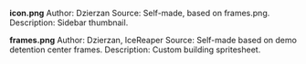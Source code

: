 **icon.png**
Author: Dzierzan
Source: Self-made, based on frames.png.
Description: Sidebar thumbnail.

**frames.png**
Author: Dzierzan, IceReaper
Source: Self-made based on demo detention center frames.
Description: Custom building spritesheet.
